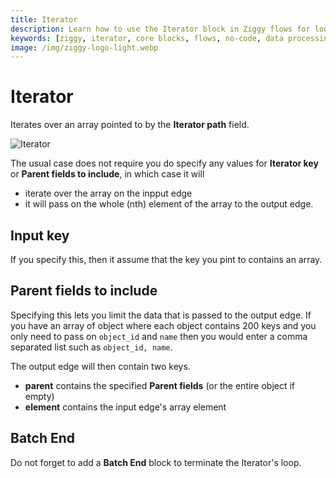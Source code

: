 ```yaml
---
title: Iterator
description: Learn how to use the Iterator block in Ziggy flows for looping through data arrays. Complete guide with examples and configuration options.
keywords: [ziggy, iterator, core blocks, flows, no-code, data processing, loops, arrays]
image: /img/ziggy-logo-light.webp
---
```


# Iterator
Iterates over an array pointed to by the **Iterator path** field.

![Iterator](/img/flows/blocks/core/iterator/block-iterator.png)

The usual case does not require you do specify any values for **Iterator key** or **Parent fields to include**, in which case it will

- iterate over the array on the inpput edge
- it will pass on the whole (nth) element of the array to the output edge.

## Input key
If you specify this, then it assume that the key you pint to contains an array.

## Parent fields to include
Specifying this lets you limit the data that is passed to the output edge. If you have an array of object where each object contains 200 keys and you only need to pass on ```object_id``` and ```name``` then you would enter a comma separated list such as ```object_id, name```.

The output edge will then contain two keys.

- **parent** contains the specified **Parent fields** (or the entire object if empty)
- **element** contains the input edge's array element

## Batch End
Do not forget to add a **Batch End** block to terminate the Iterator's loop.


